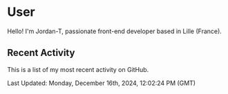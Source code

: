# User

Hello! I'm Jordan-T, passionate front-end developer based in Lille (France).

## Recent Activity

This is a list of my most recent activity on GitHub.

<!--RECENT_ACTIVITY:start-->
<!--RECENT_ACTIVITY:end-->

<!--RECENT_ACTIVITY:last_update-->
Last Updated: Monday, December 16th, 2024, 12:02:24 PM (GMT)
<!--RECENT_ACTIVITY:last_update_end-->
